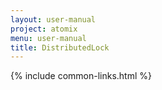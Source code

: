 ```yaml
---
layout: user-manual
project: atomix
menu: user-manual
title: DistributedLock
---
```


{% include common-links.html %}
